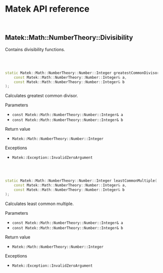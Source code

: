 # Matek API reference

<br/>

## Matek::Math::NumberTheory::Divisibility

Contains divisibility functions.<br/>

<br/><br/>



```c++
static Matek::Math::NumberTheory::Number::Integer greatestCommonDivisor(
	const Matek::Math::NumberTheory::Number::Integer& a,
	const Matek::Math::NumberTheory::Number::Integer& b
);
```

Calculates greatest common divisor.

Parameters
- `const Matek::Math::NumberTheory::Number::Integer& a`
- `const Matek::Math::NumberTheory::Number::Integer& b`

Return value
- `Matek::Math::NumberTheory::Number::Integer`

Exceptions
- `Matek::Exception::InvalidZeroArgument`

<br/><br/>



```c++
static Matek::Math::NumberTheory::Number::Integer leastCommonMultiple(
	const Matek::Math::NumberTheory::Number::Integer& a,
	const Matek::Math::NumberTheory::Number::Integer& b
);
```

Calculates least common multiple.

Parameters
- `const Matek::Math::NumberTheory::Number::Integer& a`
- `const Matek::Math::NumberTheory::Number::Integer& b`

Return value
- `Matek::Math::NumberTheory::Number::Integer`

Exceptions
- `Matek::Exception::InvalidZeroArgument`

<br/><br/>